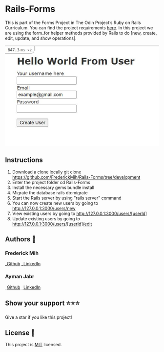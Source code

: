 # Rails-Forms

This is part of the Forms Project in The Odin Project’s Ruby on Rails Curriculum. You can find the project requirements [here](http://www.theodinproject.com).
In this project we are using the form_for helper methods provided by Rails to do [new, create, edit, update, and show operations].


![Screenshot-of-demo](./app/assets/images/screenshot.JPG)

## Instructions

1. Download a clone locally git clone https://github.com/FrederickMih/Rails-Forms/tree/development
2. Enter the project folder cd Rails-Forms
4. Install the necessary gems bundle install
5. Migrate the database rails db:migrate
6. Start the Rails server by using "rails server" command
6. You can now create new users by going to http://127.0.0.1:3000/users/new
8. View existing users by going to http://127.0.0.1:3000/users/[userId]
9. Update existing users by going to http://127.0.0.1:3000/users/[userId]/edit

## Authors :bust_in_silhouette:

### Frederick Mih

\_[Github](https://github.com/FrederickMih)
\_[LinkedIn](https://www.linkedin.com/in/frederick-mih/)

### Ayman Jabr

\_[Github](https://github.com/AymanJabr/)
\_[LinkedIn](https://www.linkedin.com/in/ayman-jabr-3705a4100/)

## Show your support :star:️:star:️:star:️
Give a star if you like this project!

## License :memo:
This project is [MIT](https://www.mit.edu/~amini/LICENSE.md) licensed.
